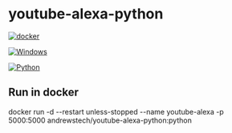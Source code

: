 # youtube-alexa-python

[![docker](https://github.com/unofficial-skills/youtube-alexa-python/actions/workflows/docker-package.yml/badge.svg)](https://github.com/unofficial-skills/youtube-alexa-python/actions/workflows/docker-package.yml)

[![Windows](https://github.com/unofficial-skills/youtube-alexa-python/actions/workflows/windows.yml/badge.svg)](https://github.com/unofficial-skills/youtube-alexa-python/actions/workflows/windows.yml)

[![Python](https://github.com/unofficial-skills/youtube-alexa-python/actions/workflows/python.yml/badge.svg)](https://github.com/unofficial-skills/youtube-alexa-python/actions/workflows/python.yml)

## Run in docker


docker run -d --restart unless-stopped --name youtube-alexa -p 5000:5000 andrewstech/youtube-alexa-python:python
